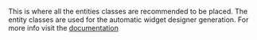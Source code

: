 This is where all the entities classes are recommended to be placed. The entity classes are used for the automatic widget designer generation. 
For more info visit the [documentation](https://www.progress.com/documentation/sitefinity-cms/autogenerated-widget-property-editors-for-asp.net-core)